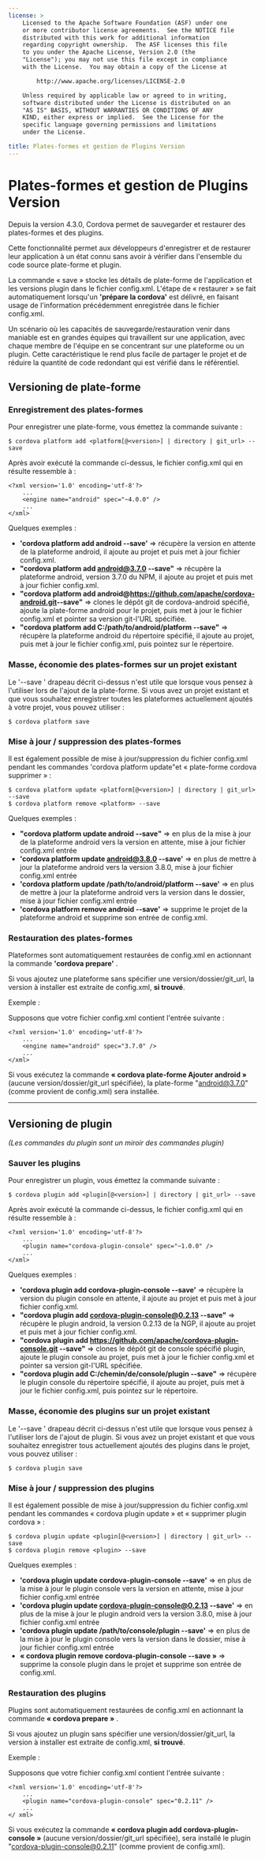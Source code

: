 ```yaml
---
license: >
    Licensed to the Apache Software Foundation (ASF) under one
    or more contributor license agreements.  See the NOTICE file
    distributed with this work for additional information
    regarding copyright ownership.  The ASF licenses this file
    to you under the Apache License, Version 2.0 (the
    "License"); you may not use this file except in compliance
    with the License.  You may obtain a copy of the License at

        http://www.apache.org/licenses/LICENSE-2.0

    Unless required by applicable law or agreed to in writing,
    software distributed under the License is distributed on an
    "AS IS" BASIS, WITHOUT WARRANTIES OR CONDITIONS OF ANY
    KIND, either express or implied.  See the License for the
    specific language governing permissions and limitations
    under the License.

title: Plates-formes et gestion de Plugins Version
---
```


# Plates-formes et gestion de Plugins Version

Depuis la version 4.3.0, Cordova permet de sauvegarder et restaurer des plates-formes et des plugins.

Cette fonctionnalité permet aux développeurs d'enregistrer et de restaurer leur application à un état connu sans avoir à vérifier dans l'ensemble du code source plate-forme et plugin.

La commande « save » stocke les détails de plate-forme de l'application et les versions plugin dans le fichier config.xml. L'étape de « restaurer » se fait automatiquement lorsqu'un **'prépare la cordova'** est délivré, en faisant usage de l'information précédemment enregistrée dans le fichier config.xml.

Un scénario où les capacités de sauvegarde/restauration venir dans maniable est en grandes équipes qui travaillent sur une application, avec chaque membre de l'équipe en se concentrant sur une plateforme ou un plugin. Cette caractéristique le rend plus facile de partager le projet et de réduire la quantité de code redondant qui est vérifié dans le référentiel.

## Versioning de plate-forme

### Enregistrement des plates-formes

Pour enregistrer une plate-forme, vous émettez la commande suivante :

    $ cordova platform add <platform[@<version>] | directory | git_url> --save
    

Après avoir exécuté la commande ci-dessus, le fichier config.xml qui en résulte ressemble à :

    <?xml version='1.0' encoding='utf-8'?>
        ...
        <engine name="android" spec="~4.0.0" />
        ...
    </xml>
    

Quelques exemples :

  * **'cordova platform add android --save'** => récupère la version en attente de la plateforme android, il ajoute au projet et puis met à jour fichier config.xml.
  * **"cordova platform add android@3.7.0 --save"** => récupère la plateforme android, version 3.7.0 du NPM, il ajoute au projet et puis met à jour fichier config.xml.
  * **"cordova platform add android@https://github.com/apache/cordova-android.git​ --save"** => clones le dépôt git de cordova-android spécifié, ajoute la plate-forme android pour le projet, puis met à jour le fichier config.xml et pointer sa version git-l'URL spécifiée.
  * **"cordova platform add C:/path/to/android/platform --save"** => récupère la plateforme android du répertoire spécifié, il ajoute au projet, puis met à jour le fichier config.xml, puis pointez sur le répertoire.

### Masse, économie des plates-formes sur un projet existant

Le '--save ' drapeau décrit ci-dessus n'est utile que lorsque vous pensez à l'utiliser lors de l'ajout de la plate-forme. Si vous avez un projet existant et que vous souhaitez enregistrer toutes les plateformes actuellement ajoutés à votre projet, vous pouvez utiliser :

    $ cordova platform save
    

### Mise à jour / suppression des plates-formes

Il est également possible de mise à jour/suppression du fichier config.xml pendant les commandes 'cordova platform update"et « plate-forme cordova supprimer » :

    $ cordova platform update <platform[@<version>] | directory | git_url> --save
    $ cordova platform remove <platform> --save
    

Quelques exemples :

  * **"cordova platform update android --save"** => en plus de la mise à jour de la plateforme android vers la version en attente, mise à jour fichier config.xml entrée
  * **'cordova platform update android@3.8.0 --save'** => en plus de mettre à jour la plateforme android vers la version 3.8.0, mise à jour fichier config.xml entrée
  * **'cordova platform update /path/to/android/platform --save'** => en plus de mettre à jour la plateforme android vers la version dans le dossier, mise à jour fichier config.xml entrée
  * **'cordova platform remove android --save'** => supprime le projet de la plateforme android et supprime son entrée de config.xml.

### Restauration des plates-formes

Plateformes sont automatiquement restaurées de config.xml en actionnant la commande **'cordova prepare'** .

Si vous ajoutez une plateforme sans spécifier une version/dossier/git_url, la version à installer est extraite de config.xml, **si trouvé**.

Exemple :

Supposons que votre fichier config.xml contient l'entrée suivante :

    <?xml version='1.0' encoding='utf-8'?>
        ...
        <engine name="android" spec="3.7.0" />
        ...
    </xml>
    

Si vous exécutez la commande **« cordova plate-forme Ajouter android »** (aucune version/dossier/git_url spécifiée), la plate-forme "android@3.7.0" (comme provient de config.xml) sera installée.

* * *

## Versioning de plugin

*(Les commandes du plugin sont un miroir des commandes plugin)*

### Sauver les plugins

Pour enregistrer un plugin, vous émettez la commande suivante :

    $ cordova plugin add <plugin[@<version>] | directory | git_url> --save
    

Après avoir exécuté la commande ci-dessus, le fichier config.xml qui en résulte ressemble à :

    <?xml version='1.0' encoding='utf-8'?>
        ...
        <plugin name="cordova-plugin-console" spec="~1.0.0" />
        ...
    </xml>
    

Quelques exemples :

  * **'cordova plugin add cordova-plugin-console --save'** => récupère la version du plugin console en attente, il ajoute au projet et puis met à jour fichier config.xml.
  * **"cordova plugin add cordova-plugin-console@0.2.13 --save"** => récupère le plugin android, la version 0.2.13 de la NGP, il ajoute au projet et puis met à jour fichier config.xml.
  * **"cordova plugin add https://github.com/apache/cordova-plugin-console.git --save"** => clones le dépôt git de console spécifié plugin, ajoute le plugin console au projet, puis met à jour le fichier config.xml et pointer sa version git-l'URL spécifiée.
  * **"cordova plugin add C:/chemin/de/console/plugin --save"** => récupère le plugin console du répertoire spécifié, il ajoute au projet, puis met à jour le fichier config.xml, puis pointez sur le répertoire.

### Masse, économie des plugins sur un projet existant

Le '--save ' drapeau décrit ci-dessus n'est utile que lorsque vous pensez à l'utiliser lors de l'ajout de plugin. Si vous avez un projet existant et que vous souhaitez enregistrer tous actuellement ajoutés des plugins dans le projet, vous pouvez utiliser :

    $ cordova plugin save
    

### Mise à jour / suppression des plugins

Il est également possible de mise à jour/suppression du fichier config.xml pendant les commandes « cordova plugin update » et « supprimer plugin cordova » :

    $ cordova plugin update <plugin[@<version>] | directory | git_url> --save
    $ cordova plugin remove <plugin> --save
    

Quelques exemples :

  * **'cordova plugin update cordova-plugin-console --save'** => en plus de la mise à jour le plugin console vers la version en attente, mise à jour fichier config.xml entrée
  * **'cordova plugin update cordova-plugin-console@0.2.13 --save'** => en plus de la mise à jour le plugin android vers la version 3.8.0, mise à jour fichier config.xml entrée
  * **'cordova plugin update /path/to/console/plugin --save'** => en plus de la mise à jour le plugin console vers la version dans le dossier, mise à jour fichier config.xml entrée
  * **« cordova plugin remove cordova-plugin-console --save »** => supprime la console plugin dans le projet et supprime son entrée de config.xml.

### Restauration des plugins

Plugins sont automatiquement restaurées de config.xml en actionnant la commande **« cordova prepare »** .

Si vous ajoutez un plugin sans spécifier une version/dossier/git_url, la version à installer est extraite de config.xml, **si trouvé**.

Exemple :

Supposons que votre fichier config.xml contient l'entrée suivante :

    <?xml version='1.0' encoding='utf-8'?>
        ...
        <plugin name="cordova-plugin-console" spec="0.2.11" />
        ...
    </ xml>
    

Si vous exécutez la commande **« cordova plugin add cordova-plugin-console »** (aucune version/dossier/git_url spécifiée), sera installé le plugin "cordova-plugin-console@0.2.11" (comme provient de config.xml).